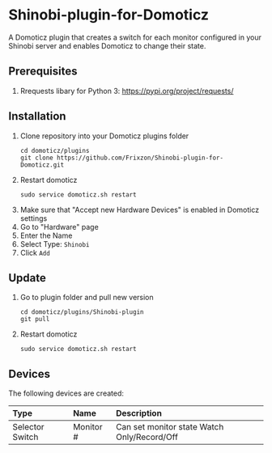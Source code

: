 # Shinobi-plugin-for-Domoticz
A Domoticz plugin that creates a switch for each monitor configured in your Shinobi server and enables Domoticz to change their state.

## Prerequisites
1. Rrequests libary for Python 3: https://pypi.org/project/requests/

## Installation
1. Clone repository into your Domoticz plugins folder
    ```
    cd domoticz/plugins
    git clone https://github.com/Frixzon/Shinobi-plugin-for-Domoticz.git
    ```
1. Restart domoticz
    ```
    sudo service domoticz.sh restart
    ```
1. Make sure that "Accept new Hardware Devices" is enabled in Domoticz settings
1. Go to "Hardware" page
1. Enter the Name
1. Select Type: `Shinobi`
1. Click `Add`

## Update
1. Go to plugin folder and pull new version
    ```
    cd domoticz/plugins/Shinobi-plugin
    git pull
    ```
1. Restart domoticz
    ```
    sudo service domoticz.sh restart
    ```

## Devices
The following devices are created:

| Type                | Name                      | Description
| :---                | :---                      | :---
| Selector Switch | Monitor #                     | Can set monitor state Watch Only/Record/Off
